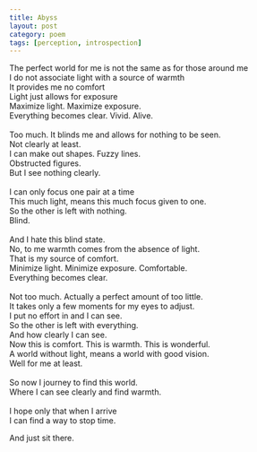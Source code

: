 ```yaml
---
title: Abyss
layout: post
category: poem
tags: [perception, introspection]
---
```


The perfect world for me is not the same as for those around me<br>
I do not associate light with a source of warmth<br>
It provides me no comfort<br>
Light just allows for exposure<br>
Maximize light. Maximize exposure.<br>
Everything becomes clear. Vivid. Alive.<br>
<br>
Too much. It blinds me and allows for nothing to be seen.<br>
Not clearly at least.<br>
I can make out shapes. Fuzzy lines.<br>
Obstructed figures.<br>
But I see nothing clearly.<br>
<br>
I can only focus one pair at a time<br>
This much light, means this much focus given to one.<br>
So the other is left with nothing.<br>
Blind. <br>
<br>
And I hate this blind state.<br>
No, to me warmth comes from the absence of light.<br>
That is my source of comfort.<br>
Minimize light. Minimize exposure. Comfortable.<br>
Everything becomes clear. <br>
<br>
Not too much. Actually a perfect amount of too little.<br>
It takes only a few moments for my eyes to adjust.<br>
I put no effort in and I can see.<br>
So the other is left with everything.<br>
And how clearly I can see.<br>
Now this is comfort. This is warmth. This is wonderful.<br>
A world without light, means a world with good vision.<br>
Well for me at least.<br>
<br>
So now I journey to find this world.<br>
Where I can see clearly and find warmth.<br>
<br>
I hope only that when I arrive<br>
I can find a way to stop time.<br>

And just sit there.
